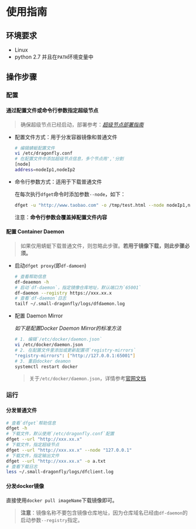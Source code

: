 # 使用指南

## 环境要求

* Linux
* python 2.7 并且在`PATH`环境变量中

## 操作步骤

### 配置

#### 通过配置文件或命令行参数指定超级节点
> 确保超级节点已经启动，部署参考：*[超级节点部署指南](./install_server.md)*

* 配置文件方式：用于分发容器镜像和普通文件
  ```sh
  # 编辑蜻蜓配置文件
  vi /etc/dragonfly.conf
  # 在配置文件中添加超级节点信息，多个节点用','分割
  [node]
  address=nodeIp1,nodeIp2
  ```

* 命令行参数方式：适用于下载普通文件

  在每次执行`dfget`命令时添加参数`--node`，如下：
  ```sh
  dfget -u "http://www.taobao.com" -o /tmp/test.html --node nodeIp1,nodeIp2
  ```

  注意：**命令行参数会覆盖掉配置文件内容**

#### 配置 Container Daemon

> 如果仅用蜻蜓下载普通文件，则忽略此步骤。**若用于镜像下载，则此步骤必须。**

* 启动`dfget proxy`(即`df-damoen`)
  ```sh
  # 查看帮助信息
  df-deaemon -h
  # 启动`df-daemon`，指定镜像仓库地址，默认端口为`65001`
  df-daemon --registry https://xxx.xx.x
  # 查看`df-daemon`日志
  tailf ~/.small-dragonfly/logs/dfdaemon.log
  ```

* 配置 Daemon Mirror

  _如下是配置Docker Daemon Mirror的标准方法_
  ```sh
  # 1. 编辑`/etc/docker/daemon.json`
  vi /etc/docker/daemon.json
  # 2. 在配置文件里添加或更新配置项`registry-mirrors`
  "registry-mirrors": ["http://127.0.0.1:65001"]
  # 3. 重启docker deamon
  systemctl restart docker
  ```
  > 关于`/etc/docker/daemon.json`，详情参考[官网文档](https://docs.docker.com/registry/recipes/mirror/#configure-the-cache)

### 运行

#### 分发普通文件

```sh
# 查看`dfget`帮助信息
dfget -h
# 下载文件，默认使用`/etc/dragonfly.conf`配置
dfget --url "http://xxx.xx.x"
# 下载文件，指定超级节点
dfget --url "http://xxx.xx.x" --node "127.0.0.1"
# 下载文件，指定输出文件
dfget --url "http://xxx.xx.x" -o a.txt
# 查看下载日志
less ~/.small-dragonfly/logs/dfclient.log
```

#### 分发docker镜像

直接使用`docker pull imageName`下载镜像即可。

> **注意**：镜像名称不要包含镜像仓库地址，因为仓库域名已经由`df-daemon`的启动参数`--registry`指定。
